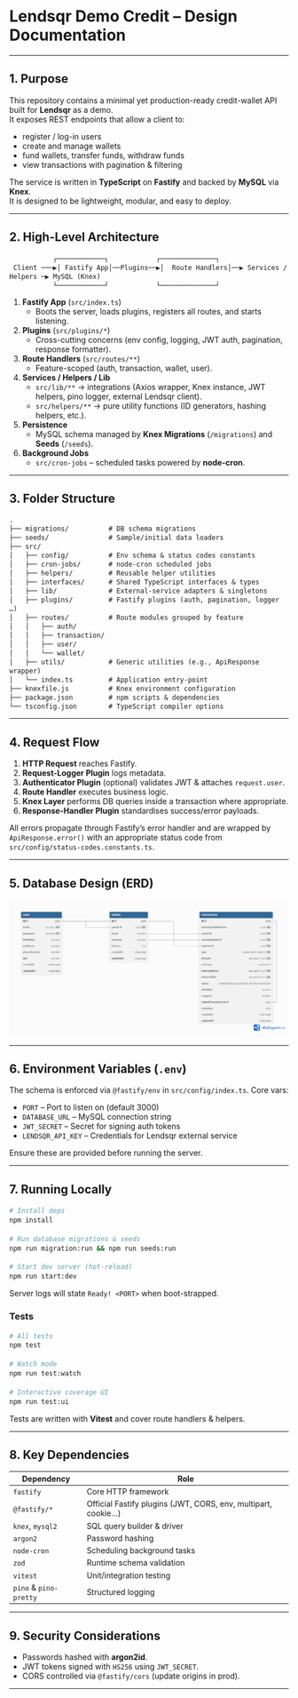 # Lendsqr Demo Credit – Design Documentation

---

## 1. Purpose
This repository contains a minimal yet production-ready credit-wallet API built for **Lendsqr** as a demo.  
It exposes REST endpoints that allow a client to:

* register / log-in users
* create and manage wallets
* fund wallets, transfer funds, withdraw funds
* view transactions with pagination & filtering

The service is written in **TypeScript** on **Fastify** and backed by **MySQL** via **Knex**.  
It is designed to be lightweight, modular, and easy to deploy.

---

## 2. High-Level Architecture
```
           ┌────────────┐            ┌──────────────┐
 Client ───▶│ Fastify App│──Plugins──▶│  Route Handlers│──▶ Services / Helpers ─▶ MySQL (Knex)
           └────────────┘            └──────────────┘
```
1. **Fastify App** (`src/index.ts`)
   * Boots the server, loads plugins, registers all routes, and starts listening.
2. **Plugins** (`src/plugins/*`)
   * Cross-cutting concerns (env config, logging, JWT auth, pagination, response formatter).
3. **Route Handlers** (`src/routes/**`)
   * Feature-scoped (auth, transaction, wallet, user).
4. **Services / Helpers / Lib**
   * `src/lib/**` → integrations (Axios wrapper, Knex instance, JWT helpers, pino logger, external Lendsqr client).
   * `src/helpers/**` → pure utility functions (ID generators, hashing helpers, etc.).
5. **Persistence**
   * MySQL schema managed by **Knex Migrations** (`/migrations`) and **Seeds** (`/seeds`).
6. **Background Jobs**
   * `src/cron-jobs` – scheduled tasks powered by **node-cron**.

---

## 3. Folder Structure
```
.
├── migrations/          # DB schema migrations
├── seeds/               # Sample/initial data loaders
├── src/
│   ├── config/          # Env schema & status codes constants
│   ├── cron-jobs/       # node-cron scheduled jobs
│   ├── helpers/         # Reusable helper utilities
│   ├── interfaces/      # Shared TypeScript interfaces & types
│   ├── lib/             # External-service adapters & singletons
│   ├── plugins/         # Fastify plugins (auth, pagination, logger …)
│   ├── routes/          # Route modules grouped by feature
│   │   ├── auth/
│   │   ├── transaction/
│   │   ├── user/
│   │   └── wallet/
│   ├── utils/           # Generic utilities (e.g., ApiResponse wrapper)
│   └── index.ts         # Application entry-point
├── knexfile.js          # Knex environment configuration
├── package.json         # npm scripts & dependencies
└── tsconfig.json        # TypeScript compiler options
```

---

## 4. Request Flow
1. **HTTP Request** reaches Fastify.
2. **Request-Logger Plugin** logs metadata.
3. **Authenticator Plugin** (optional) validates JWT & attaches `request.user`.
4. **Route Handler** executes business logic.
5. **Knex Layer** performs DB queries inside a transaction where appropriate.
6. **Response-Handler Plugin** standardises success/error payloads.

All errors propagate through Fastify’s error handler and are wrapped by `ApiResponse.error()` with an appropriate status code from `src/config/status-codes.constants.ts`.

---

## 5. Database Design (ERD)

<img src="./erd-download.png" alt="Image">

---

## 6. Environment Variables (`.env`)
The schema is enforced via `@fastify/env` in `src/config/index.ts`. Core vars:

* `PORT` – Port to listen on (default 3000)
* `DATABASE_URL` – MySQL connection string
* `JWT_SECRET` – Secret for signing auth tokens
* `LENDSQR_API_KEY` – Credentials for Lendsqr external service

Ensure these are provided before running the server.

---

## 7. Running Locally
```bash
# Install deps
npm install

# Run database migrations & seeds
npm run migration:run && npm run seeds:run

# Start dev server (hot-reload)
npm run start:dev
```
Server logs will state `Ready! <PORT>` when boot-strapped.

### Tests
```bash
# All tests
npm test

# Watch mode
npm run test:watch

# Interactive coverage UI
npm run test:ui
```
Tests are written with **Vitest** and cover route handlers & helpers.

---

## 8. Key Dependencies
Dependency | Role
-----------|------
`fastify` | Core HTTP framework
`@fastify/*` | Official Fastify plugins (JWT, CORS, env, multipart, cookie…)
`knex`, `mysql2` | SQL query builder & driver
`argon2` | Password hashing
`node-cron` | Scheduling background tasks
`zod` | Runtime schema validation
`vitest` | Unit/integration testing
`pino` & `pino-pretty` | Structured logging

---

## 9. Security Considerations
* Passwords hashed with **argon2id**.
* JWT tokens signed with `HS256` using `JWT_SECRET`.
* CORS controlled via `@fastify/cors` (update origins in prod).

---

